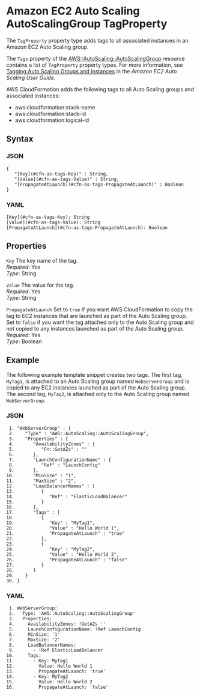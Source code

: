 # Amazon EC2 Auto Scaling AutoScalingGroup TagProperty<a name="aws-properties-as-tags"></a>

The `TagProperty` property type adds tags to all associated instances in an Amazon EC2 Auto Scaling group\.

The `Tags` property of the [AWS::AutoScaling::AutoScalingGroup](aws-properties-as-group.md) resource contains a list of `TagProperty` property types\. For more information, see [Tagging Auto Scaling Groups and Instances](https://docs.aws.amazon.com/autoscaling/ec2/userguide/autoscaling-tagging.html) in the *Amazon EC2 Auto Scaling User Guide*\.

AWS CloudFormation adds the following tags to all Auto Scaling groups and associated instances:
+ aws:cloudformation:stack\-name
+ aws:cloudformation:stack\-id
+ aws:cloudformation:logical\-id

## Syntax<a name="w2922ab1c21c10c38c13c55c11"></a>

### JSON<a name="aws-properties-as-tags-syntax.json"></a>

```
{
   "[Key](#cfn-as-tags-Key)" : String,
   "[Value](#cfn-as-tags-Value)" : String,
   "[PropagateAtLaunch](#cfn-as-tags-PropagateAtLaunch)" : Boolean
}
```

### YAML<a name="aws-properties-as-tags-syntax.yaml"></a>

```
[Key](#cfn-as-tags-Key): String
[Value](#cfn-as-tags-Value): String
[PropagateAtLaunch](#cfn-as-tags-PropagateAtLaunch): Boolean
```

## Properties<a name="w2922ab1c21c10c38c13c55c13"></a>

`Key`  <a name="cfn-as-tags-Key"></a>
The key name of the tag\.  
*Required*: Yes  
*Type*: String

`Value`  <a name="cfn-as-tags-Value"></a>
The value for the tag\.  
*Required*: Yes  
*Type*: String

`PropagateAtLaunch`  <a name="cfn-as-tags-PropagateAtLaunch"></a>
Set to `true` if you want AWS CloudFormation to copy the tag to EC2 instances that are launched as part of the Auto Scaling group\. Set to `false` if you want the tag attached only to the Auto Scaling group and not copied to any instances launched as part of the Auto Scaling group\.  
*Required*: Yes  
*Type*: Boolean

## Example<a name="aws-properties-as-tags-examples"></a>

The following example template snippet creates two tags\. The first tag, `MyTag1`, is attached to an Auto Scaling group named `WebServerGroup` and is copied to any EC2 instances launched as part of the Auto Scaling group\. The second tag, `MyTag2`, is attached only to the Auto Scaling group named `WebServerGroup`\.

### JSON<a name="aws-properties-as-tags-example.json"></a>

```
 1. "WebServerGroup" : {
 2.    "Type" : "AWS::AutoScaling::AutoScalingGroup",
 3.    "Properties" : {
 4.       "AvailabilityZones" : { 
 5.          "Fn::GetAZs" : "" 
 6.       },
 7.       "LaunchConfigurationName" : { 
 8.          "Ref" : "LaunchConfig" 
 9.       },
10.       "MinSize" : "1",
11.       "MaxSize" : "2",
12.       "LoadBalancerNames" : [ 
13.          { 
14.             "Ref" : "ElasticLoadBalancer" 
15.          } 
16.       ],
17.       "Tags" : [ 
18.          {
19.             "Key" : "MyTag1",
20.             "Value" : "Hello World 1",
21.             "PropagateAtLaunch" : "true"
22.          }, 
23.          {
24.             "Key" : "MyTag2",
25.             "Value" : "Hello World 2",
26.             "PropagateAtLaunch" : "false"
27.          } 
28.       ]
29.    }
30. }
```

### YAML<a name="aws-properties-as-tags-example.yaml"></a>

```
 1. WebServerGroup:
 2.   Type: 'AWS::AutoScaling::AutoScalingGroup'
 3.   Properties:
 4.     AvailabilityZones: !GetAZs ''
 5.     LaunchConfigurationName: !Ref LaunchConfig
 6.     MinSize: '1'
 7.     MaxSize: '2'
 8.     LoadBalancerNames:
 9.       - !Ref ElasticLoadBalancer
10.     Tags:
11.       - Key: MyTag1
12.         Value: Hello World 1
13.         PropagateAtLaunch: 'true'
14.       - Key: MyTag2
15.         Value: Hello World 2
16.         PropagateAtLaunch: 'false'
```
